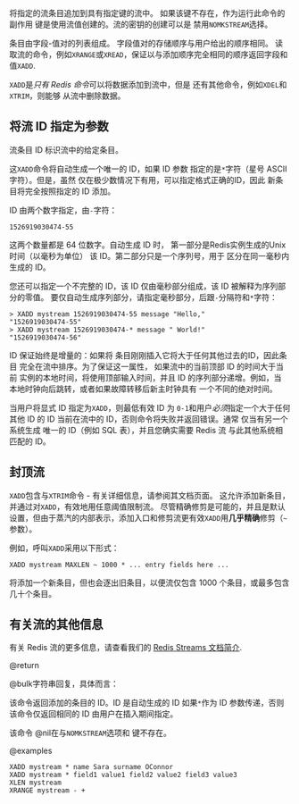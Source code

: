 将指定的流条目追加到具有指定键的流中。
如果该键不存在，作为运行此命令的副作用
键是使用流值创建的。流的密钥的创建可以是
禁用`NOMKSTREAM`选择。

条目由字段-值对的列表组成。
字段值对的存储顺序与用户给出的顺序相同。
读取流的命令，例如`XRANGE`或`XREAD`，保证以与添加顺序完全相同的顺序返回字段和值`XADD`.

`XADD`是*只有 Redis 命令*可以将数据添加到流中，但是
还有其他命令，例如`XDEL`和`XTRIM`，则能够
从流中删除数据。

## 将流 ID 指定为参数

流条目 ID 标识流中的给定条目。

这`XADD`命令将自动生成一个唯一的 ID，如果 ID 参数
指定的是`*`字符（星号 ASCII 字符）。但是，虽然
仅在极少数情况下有用，可以指定格式正确的ID，因此
新条目将完全按照指定的 ID 添加。

ID 由两个数字指定，由`-`字符：

    1526919030474-55

这两个数量都是 64 位数字。自动生成 ID 时，
第一部分是Redis实例生成的Unix时间（以毫秒为单位）
该 ID。第二部分只是一个序列号，用于
区分在同一毫秒内生成的 ID。

您还可以指定一个不完整的 ID，该 ID 仅由毫秒部分组成，该 ID 被解释为序列部分的零值。
要仅自动生成序列部分，请指定毫秒部分，后跟`-`分隔符和`*`字符：

    > XADD mystream 1526919030474-55 message "Hello,"
    "1526919030474-55"
    > XADD mystream 1526919030474-* message " World!"
    "1526919030474-56"

ID 保证始终是增量的：如果将
条目刚刚插入它将大于任何其他过去的ID，因此条目
完全在流中排序。为了保证这一属性，
如果流中的当前顶部 ID 的时间大于当前
实例的本地时间，将使用顶部输入时间，并且
ID 的序列部分递增。例如，当
本地时钟向后跳转，或者如果故障转移后新主时钟具有
一个不同的绝对时间。

当用户将显式 ID 指定为`XADD`，则最低有效 ID 为
`0-1`和用户*必须*指定一个大于任何其他 ID 的 ID
当前在流中的 ID，否则命令将失败并返回错误。通常
仅当有另一个系统生成
唯一的 ID（例如 SQL 表），并且您确实需要 Redis 流
与此其他系统相匹配的 ID。

## 封顶流

`XADD`包含与`XTRIM`命令 - 有关详细信息，请参阅其文档页面。
这允许添加新条目，并通过对`XADD`，有效地用任意阈值限制流。
尽管精确修剪是可能的，并且是默认设置，但由于蒸汽的内部表示，添加入口和修剪流更有效`XADD`用**几乎精确**修剪（`~`参数）。

例如，呼叫`XADD`采用以下形式：

    XADD mystream MAXLEN ~ 1000 * ... entry fields here ...

将添加一个新条目，但也会逐出旧条目，以便流仅包含 1000 个条目，或最多包含几十个条目。

## 有关流的其他信息

有关 Redis 流的更多信息，请查看我们的
[Redis Streams 文档简介](/topics/streams-intro).

@return

@bulk字符串回复，具体而言：

该命令返回添加的条目的 ID。ID 是自动生成的 ID
如果`*`作为 ID 参数传递，否则该命令仅返回相同的 ID
由用户在插入期间指定。

该命令 @nil在与`NOMKSTREAM`选项和
键不存在。

@examples

```cli
XADD mystream * name Sara surname OConnor
XADD mystream * field1 value1 field2 value2 field3 value3
XLEN mystream
XRANGE mystream - +
```
